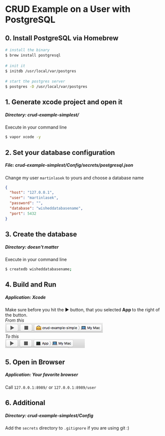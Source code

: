 # CRUD Example on a User with PostgreSQL
## 0. Install PostgreSQL via Homebrew
```bash
# install the binary
$ brew install postgresql

# init it
$ initdb /usr/local/var/postgres

# start the postgres server
$ postgres -D /usr/local/var/postgres
```
## 1. Generate xcode project and open it
##### <b>Directory:</b> crud-example-simplest/
Execute in your command line
```bash
$ vapor xcode -y
```
## 2. Set your database configuration
##### <b>File:</b> crud-example-simplest/Config/secrets/postgresql.json
Change my user `martinlasek` to yours and choose a database name
```JSON
{
  "host": "127.0.0.1",
  "user": "martinlasek",
  "password": "",
  "database": "wisheddatabasename",
  "port": 5432
}
```
## 3. Create the database
##### <b>Directory:</b> <i>doesn't matter</i>
Execute in your command line
```bash
$ createdb wisheddatabasename;
```
## 4. Build and Run
##### <b>Application:</b> Xcode
Make sure before you hit the ► button, that you selected <b> App </b> to the right of the button. <br>
<i>From this</i> <br>
![From](tutorial/images/Build_and_Run_1.png)
<br> <i>To this</i> <br>
![To](tutorial/images/Build_and_Run_2.png)
## 5. Open in Browser
##### <b>Application:</b> Your favorite browser
Call `127.0.0.1:8989/` or `127.0.0.1:8989/user`

## 6. Additional
##### <b>Directory:</b> crud-example-simplest/Config
Add the `secrets` directory to `.gitignore` if you are using git :)
